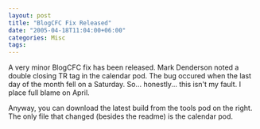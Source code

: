 ```yaml
---
layout: post
title: "BlogCFC Fix Released"
date: "2005-04-18T11:04:00+06:00"
categories: Misc 
tags: 
---
```


A very minor BlogCFC fix has been released. Mark Denderson noted a double closing TR tag in the calendar pod. The bug occured when the last day of the month fell on a Saturday. So... honestly... this isn't my fault. I place full blame on April.

Anyway, you can download the latest build from the tools pod on the right. The only file that changed (besides the readme) is the calendar pod.